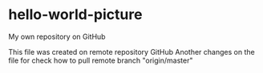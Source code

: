 # hello-world-picture
My own repository on GitHub

This file was created on remote repository GitHub
Another changes on the file for check how to pull remote branch "origin/master"
